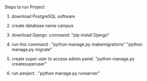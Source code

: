Steps to run Project:


1) download PostgreSQL software
2) create database name campus
3) download Django.
	command: "pip install Django"
4) run this command :
   	"python manage.py makemigrations"
	"python manage.py migrate"
5) create super user to access admin panel.
	"python manage.py createsuperuser"

6) run peoject .
	"python manage.py runserver"

